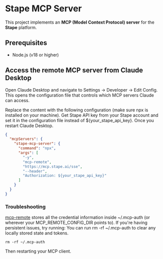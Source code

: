 # Stape MCP Server

This project implements an **MCP (Model Context Protocol) server** for the **Stape** platform.

## Prerequisites
- Node.js (v18 or higher)

## Access the remote MCP server from Claude Desktop

Open Claude Desktop and navigate to Settings -> Developer -> Edit Config. This opens the configuration file that controls which MCP servers Claude can access.

Replace the content with the following configuration (make sure npx is installed on your machine). Get Stape API key from your Stape account and set it in the configuration file instead of ${your_stape_api_key}. Once you restart Claude Desktop.

```json
{
  "mcpServers": {
    "stape-mcp-server": {
      "command": "npx",
      "args": [
        "-y",
        "mcp-remote",
        "https://mcp.stape.ai/sse",
        "--header",
        "Authorization: ${your_stape_api_key}"
      ]
    }
  }
}
```

### Troubleshooting

[mcp-remote](https://github.com/geelen/mcp-remote#readme) stores all the credential information inside ~/.mcp-auth (or wherever your MCP_REMOTE_CONFIG_DIR points to). If you're having persistent issues, try running:
You can run rm -rf ~/.mcp-auth to clear any locally stored state and tokens.
```
rm -rf ~/.mcp-auth
```
Then restarting your MCP client.
